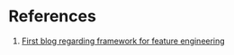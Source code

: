 # References

1. [First blog regarding framework for feature engineering](https://medium.com/manomano-tech/a-framework-for-feature-engineering-and-machine-learning-pipelines-ddb53867a420)